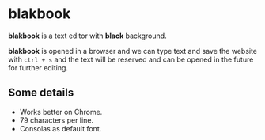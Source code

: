 # blakbook

**blakbook** is a text editor with **black** background.

**blakbook** is opened in a browser and we can type text and save the website with `ctrl + s` and the text will be reserved and can be opened in the future for further editing.

## Some details
- Works better on Chrome.
- 79 characters per line.
- Consolas as default font.
